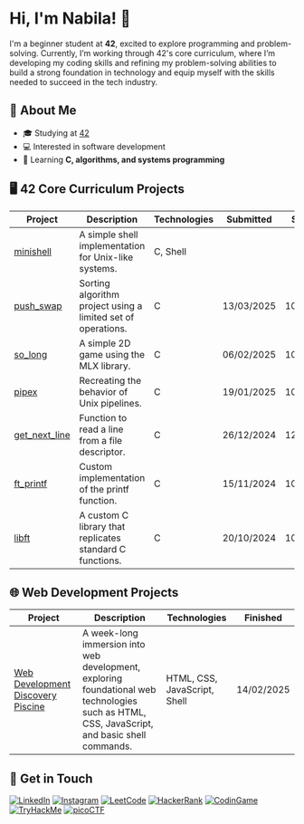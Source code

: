 # Hi, I'm Nabila! 👋  
I'm a beginner student at **42**, excited to explore programming and problem-solving. Currently, I’m working through 42's core curriculum, where I’m developing my coding skills and refining my problem-solving abilities to build a strong foundation in technology and equip myself with the skills needed to succeed in the tech industry.

##  📖  About Me  
- 🎓 Studying at [42](https://www.42.fr) 
- 💻 Interested in software development  
- 🌱 Learning **C, algorithms, and systems programming**  

##  🖥️  42 Core Curriculum Projects

| Project       | Description                                                | Technologies | Submitted  | Score     |
|--------------------|------------------------------------------------------------|--------------|----------------|-----------|
| [minishell](https://github.com/nabilac27/minishell)   | A simple shell implementation for Unix-like systems.      | C, Shell     |       |         |
| [push_swap](https://github.com/nabilac27/push_swap)   | Sorting algorithm project using a limited set of operations. | C            | 13/03/2025     | 100/125   |
| [so_long](https://github.com/nabilac27/so_long)       | A simple 2D game using the MLX library.                    | C            | 06/02/2025     | 100/125   |
| [pipex](https://github.com/nabilac27/pipex)           | Recreating the behavior of Unix pipelines.                 | C            | 19/01/2025     | 100/125   |
| [get_next_line](https://github.com/nabilac27/get_next_line) | Function to read a line from a file descriptor.           | C            | 26/12/2024     | 125/125   |
| [ft_printf](https://github.com/nabilac27/ft_printf)   | Custom implementation of the printf function.             | C            | 15/11/2024     | 100/125   |
| [libft](https://github.com/nabilac27/libft)           | A custom C library that replicates standard C functions.  | C            | 20/10/2024     | 100/125   |


##  🌐  Web Development Projects

| Project | Description | Technologies | Finished |
|--------------|-------------|--------------|---------------|
| [Web Development Discovery Piscine](https://github.com/nabilac27/42berlin_web_discovery_piscine) | A week-long immersion into web development, exploring foundational web technologies such as HTML, CSS, JavaScript, and basic shell commands. | HTML, CSS, JavaScript, Shell | 14/02/2025 |

## 📧 Get in Touch

[![LinkedIn](https://img.shields.io/badge/LinkedIn-black?logo=linkedin&logoColor=white&color=black&style=for-the-badge)]([https://www.youtube.com/watch?v=dQw4w9WgXcQ](https://www.linkedin.com/in/nabila-c-9b2a0a1b5/))
[![Instagram](https://img.shields.io/badge/Instagram-black?logo=instagram&logoColor=white&color=black&style=for-the-badge)](https://www.youtube.com/watch?v=dQw4w9WgXcQ)
[![LeetCode](https://img.shields.io/badge/LeetCode-black?logo=leetcode&logoColor=white&color=black&style=for-the-badge)](https://www.youtube.com/watch?v=dQw4w9WgXcQ)
[![HackerRank](https://img.shields.io/badge/HackerRank-black?logo=hackerrank&logoColor=white&color=black&style=for-the-badge)](https://www.youtube.com/watch?v=dQw4w9WgXcQ)
[![CodinGame](https://img.shields.io/badge/CodinGame-black?logo=codingame&logoColor=white&color=black&style=for-the-badge)](https://www.youtube.com/watch?v=dQw4w9WgXcQ)
[![TryHackMe](https://img.shields.io/badge/TryHackMe-black?logo=tryhackme&logoColor=white&color=black&style=for-the-badge)](https://www.youtube.com/watch?v=dQw4w9WgXcQ)
[![picoCTF](https://img.shields.io/badge/picoCTF-black?logo=picoctf&logoColor=white&color=black&style=for-the-badge)](https://www.youtube.com/watch?v=dQw4w9WgXcQ)


<!--
**nabilac27/nabilac27** is a ✨ _special_ ✨ repository because its `README.md` (this file) appears on your GitHub profile.

Here are some ideas to get you started:

- 🔭 I’m currently working on ...
- 🌱 I’m currently learning ...
- 👯 I’m looking to collaborate on ...
- 🤔 I’m looking for help with ...
- 💬 Ask me about ...
- 📫 How to reach me: ...
- 😄 Pronouns: ...
- ⚡ Fun fact: ...
-->

